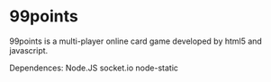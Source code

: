 99points
========

99points is a multi-player online card game developed by html5 and javascript.

Dependences: Node.JS  socket.io  node-static

